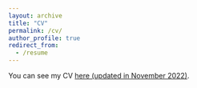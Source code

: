 ```yaml
---
layout: archive
title: "CV"
permalink: /cv/
author_profile: true
redirect_from:
  - /resume
---
```


You can see my CV [here (updated in November 2022)](/files/Bikina_FullCV_Sep2024.pdf). 
